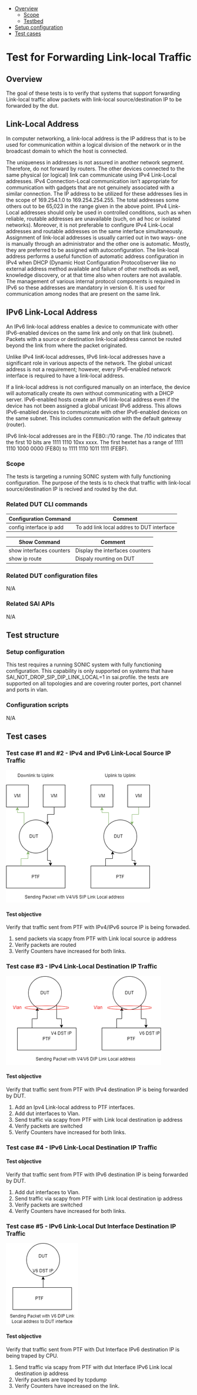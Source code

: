 - [Overview](#overview)
  - [Scope](#scope)
  - [Testbed](#testbed)
- [Setup configuration](#setup-configuration)
- [Test cases](#test-cases)

# Test for Forwarding Link-local Traffic

## Overview

The goal of these tests is to verify that systems that support forwarding Link-local traffic allow packets with link-local source/destination IP to be forwarded by the dut.

## Link-Local Address

In computer networking, a link-local address is the IP address that is to be used for communication within a logical division of the network or in the broadcast domain to which the host is connected.

The uniqueness in addresses is not assured in another network segment. Therefore, do not forward by routers.
The other devices connected to the same physical (or logical) link can communicate using IPv4 Link-Local addresses. IPv4 Connection-Local communication isn’t appropriate for communication with gadgets that are not genuinely associated with a similar connection. The IP address to be utilized for these addresses lies in the scope of 169.254.1.0 to 169.254.254.255.
The total addresses some others out to be 65,023 in the range given in the above point.
IPv4 Link-Local addresses should only be used in controlled conditions, such as when reliable, routable addresses are unavailable (such, on ad hoc or isolated networks). Moreover, it is not preferable to configure IPv4 Link-Local addresses and routable addresses on the same interface simultaneously.
Assignment of link-local addresses is usually carried out in two ways- one is manually through an administrator and the other one is automatic. Mostly, they are preferred to be assigned with autoconfiguration.
The link-local address performs a useful function of automatic address configuration in IPv4 when DHCP (Dynamic Host Configuration Protocol)server like no external address method available and failure of other methods as well, knowledge discovery, or at that time also when routers are not available. The management of various internal protocol components is required in IPv6 so these addresses are mandatory in version 6.
It is used for communication among nodes that are present on the same link.

## IPv6 Link-Local Address

An IPv6 link-local address enables a device to communicate with other IPv6-enabled devices on the same link and only on that link (subnet). Packets with a source or destination link-local address cannot be routed beyond the link from where the packet originated.

Unlike IPv4 linK-local addresses, IPv6 link-local addresses have a significant role in various aspects of the network. The global unicast address is not a requirement; however, every IPv6-enabled network interface is required to have a link-local address.

If a link-local address is not configured manually on an interface, the device will automatically create its own without communicating with a DHCP server. IPv6-enabled hosts create an IPv6 link-local address even if the device has not been assigned a global unicast IPv6 address. This allows IPv6-enabled devices to communicate with other IPv6-enabled devices on the same subnet. This includes communication with the default gateway (router).

IPv6 link-local addresses are in the FE80::/10 range. The /10 indicates that the first 10 bits are 1111 1110 10xx xxxx. The first hextet has a range of 1111 1110 1000 0000 (FE80) to 1111 1110 1011 1111 (FEBF).

### Scope

The tests is targeting a running SONIC system with fully functioning configuration.
The purpose of the tests is to check that traffic with link-local source/destination IP is recived and routed by the dut.

### Related DUT CLI commands

| Configuration Command   | Comment                                   |
| ----------------------- | ----------------------------------------- |
| config interface ip add | To add link local addres to DUT interface |

| Show Command             | Comment                         |
| ------------------------ | ------------------------------- |
| show interfaces counters | Display the interfaces counters |
| show ip route            | Dispaly rounting on DUT         |

### Related DUT configuration files

N/A

### Related SAI APIs

N/A

## Test structure

### Setup configuration

This test requires a running SONIC system with fully functioning configuration.
This capability is only supported on systems that have SAI_NOT_DROP_SIP_DIP_LINK_LOCAL=1 in sai.profile.
the tests are supported on all topologies and are covering router portes, port channel and ports in vlan.

### Configuration scripts

N/A

## Test cases

### Test case #1 and #2 - IPv4 and IPv6 Link-Local Source IP Traffic

![ traffic with Link Local source IP](Img/link_local_v4_v6_sip.png)

#### Test objective

Verify that traffic sent from PTF with IPv4/IPv6 source IP is being forwaded.

1. send packets via scapy from PTF with Link local source ip address
2. Verify packets are routed
3. Verify Counters have increased for both links.

### Test case #3 - IPv4 Link-Local Destination IP Traffic

![ traffic to Link Local destination IP](Img/link_local_vlan_dip.png)

#### Test objective

Verify that traffic sent from PTF with IPv4 destination IP is being forwarded by DUT.

1. Add an Ipv4 Link-local address to PTF interfaces.
2. Add dut interfaces to Vlan.
3. Send traffic via scapy from PTF with Link local destination ip address
4. Verify packets are switched
5. Verify Counters have increased for both links.

### Test case #4 - IPv6 Link-Local Destination IP Traffic

#### Test objective

Verify that traffic sent from PTF with IPv6 destination IP is being forwarded by DUT.

1. Add dut interfaces to Vlan.
2. Send traffic via scapy from PTF with Link local destination ip address
3. Verify packets are switched
4. Verify Counters have increased for both links.

### Test case #5 - IPv6 Link-Local Dut Interface Destination IP Traffic

![ traffic to Dut Interface IPv6 Link Local destination IP](Img/link_local_dut_v6_dip.png)

#### Test objective

Verify that traffic sent from PTF with Dut Interface IPv6 destination IP is being traped by CPU.

1. Send traffic via scapy from PTF with dut Interface IPv6 Link local destination ip address
2. Verify packets are traped by tcpdump
3. Verify Counters have increased on the link.

